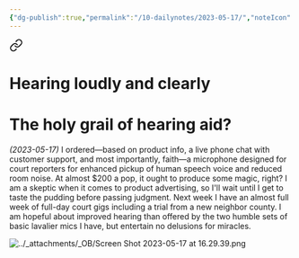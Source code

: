 ```yaml
---
{"dg-publish":true,"permalink":"/10-dailynotes/2023-05-17/","noteIcon":"2"}
---
```



<div class="transclusion internal-embed is-loaded"><a class="markdown-embed-link" href="/hearing-loudly-and-clearly/" aria-label="Open link"><svg xmlns="http://www.w3.org/2000/svg" width="24" height="24" viewBox="0 0 24 24" fill="none" stroke="currentColor" stroke-width="2" stroke-linecap="round" stroke-linejoin="round" class="svg-icon lucide-link"><path d="M10 13a5 5 0 0 0 7.54.54l3-3a5 5 0 0 0-7.07-7.07l-1.72 1.71"></path><path d="M14 11a5 5 0 0 0-7.54-.54l-3 3a5 5 0 0 0 7.07 7.07l1.71-1.71"></path></svg></a><div class="markdown-embed">

<div class="markdown-embed-title">

# Hearing loudly and clearly

</div>



# The holy grail of hearing aid?

*(2023-05-17)* I ordered—based on product info, a live phone chat with customer support, and most importantly, faith—a microphone designed for court reporters for enhanced pickup of human speech voice and reduced room noise. At almost $200 a pop, it ought to produce some magic, right? I am a skeptic when it comes to product advertising, so I'll wait until I get to taste the pudding before passing judgment. Next week I have an almost full week of full-day court gigs including a trial from a new neighbor county. I am hopeful about improved hearing than offered by the two humble sets of basic lavalier mics I have, but entertain no delusions for miracles.

![../_attachments/_OB/Screen Shot 2023-05-17 at 16.29.39.png](/img/user/_attachments/_OB/Screen%20Shot%202023-05-17%20at%2016.29.39.png)

</div></div>


